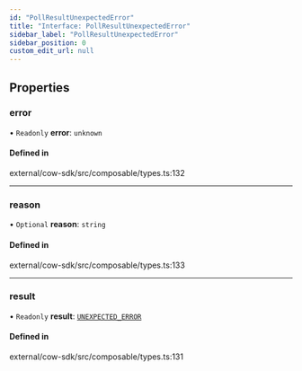 ```yaml
---
id: "PollResultUnexpectedError"
title: "Interface: PollResultUnexpectedError"
sidebar_label: "PollResultUnexpectedError"
sidebar_position: 0
custom_edit_url: null
---
```


## Properties

### error

• `Readonly` **error**: `unknown`

#### Defined in

external/cow-sdk/src/composable/types.ts:132

___

### reason

• `Optional` **reason**: `string`

#### Defined in

external/cow-sdk/src/composable/types.ts:133

___

### result

• `Readonly` **result**: [`UNEXPECTED_ERROR`](../enums/PollResultCode.md#unexpected_error)

#### Defined in

external/cow-sdk/src/composable/types.ts:131
